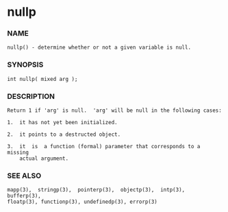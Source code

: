 # nullp

### NAME

    nullp() - determine whether or not a given variable is null.

### SYNOPSIS

    int nullp( mixed arg );

### DESCRIPTION

    Return 1 if 'arg' is null.  'arg' will be null in the following cases:

    1.  it has not yet been initialized.

    2.  it points to a destructed object.

    3.  it  is  a function (formal) parameter that corresponds to a missing
        actual argument.

### SEE ALSO

    mapp(3),  stringp(3),  pointerp(3),  objectp(3),  intp(3),  bufferp(3),
    floatp(3), functionp(3), undefinedp(3), errorp(3)

